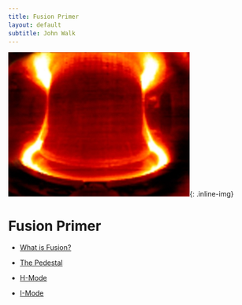 ```yaml
---
title: Fusion Primer
layout: default
subtitle: John Walk
---
```

![cmod](/images/fusionprimer/cmod.jpg){: .inline-img}

# Fusion Primer

  - [What is Fusion?](/pages/fusionprimer/fusion)

  - [The Pedestal](/pages/fusionprimer/pedestal)

  - [H-Mode](/pages/fusionprimer/hmode)

  - [I-Mode](/pages/fusionprimer/imode)
